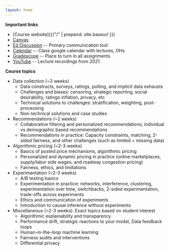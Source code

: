 ```yaml
---
layout: home
---
```

<b>Important links</b>
 - [Course website]({{"/" | prepend: site.baseurl }})
 - [Canvas](https://canvas.cornell.edu/courses/57049)
 - [Ed Discussion](https://edstem.org/us/courses/41491/) -- Primary communication tool
 - [Calendar](https://calendar.google.com/calendar/u/0?cid=NGw4b2Iwb2NzZmF0NDl0bDI3MG9kcm91ZW9AZ3JvdXAuY2FsZW5kYXIuZ29vZ2xlLmNvbQ) -- Class google calendar with lectures, OHs
 - [Gradescope](https://www.gradescope.com/courses/557420) -- Place to turn in all assignments
 - [YouTube](https://www.youtube.com/playlist?list=PLPjsPBAj-5PWX8dWDcqYfMvEuh7DWuBEJ) -- Lecture recordings from 2021. 

 <b> Course topics </b>
 - Data collection (~3 weeks)
     - Data constructs, surveys, ratings, polling, and implicit data exhausts
     - Challenges and biases: censoring, strategic reporting, social desirability, ratings inflation, privacy, etc
     - Technical solutions to challenges: stratification, weighting, post-processing
     - Non-technical solutions and case studies
 - Recommendations (~2 weeks)
     - Collaborative filtering and personalized recommendations; individual vs demographic based recommendations
     - Recommendations in practice: Capacity constraints, matching, 2-sided fairness, and other challenges (such as limited + missing data)
 - Algorithmic pricing (~2-3 weeks)
     - Basics of posted price mechanisms, algorithmic pricing
     - Personalized and dynamic pricing in practice (online marketplaces, supply/labor side wages, and roadway congestion pricing)
     - Fairness, ethics, and limitations
 - Experimentation (~2-3 weeks)
     - A/B testing basics
     - Experimentation in practice: networks, interference, clustering, experimentation over time, switchbacks, 2-sided experimentation, trade-offs across experiments
     - Ethics and communication of experiments
     - Introduction to causal inference without experiments
 - Miscellaneous (~2-3 weeks): Exact topics based on student interest
     - Algorithmic explainability and transparency
     - Performance drift, strategic reactions to your model, Data feedback loops
     - Human-in-the-loop machine learning
     - Fairness audits and interventions
     - Differential privacy
